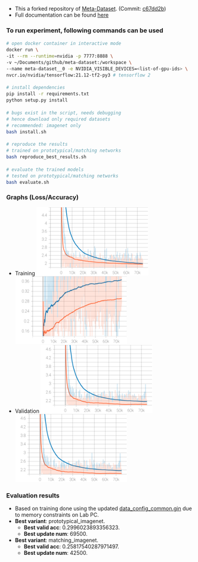 - This a forked repository of [Meta-Dataset](https://github.com/google-research/meta-dataset/). (Commit: [c67dd2b](https://github.com/google-research/meta-dataset/commit/c67dd2bb66fb2a4ce7e4e9906878e13d9b851eb5))
- Full documentation can be found [here](README-original.md)

### To run experiment, following commands can be used
```bash
# open docker container in interactive mode
docker run \
-it --rm --runtime=nvidia -p 7777:8888 \
-v ~/Documents/github/meta-dataset:/workspace \
--name meta-dataset__0 -e NVIDIA_VISIBLE_DEVICES=<list-of-gpu-ids> \
nvcr.io/nvidia/tensorflow:21.12-tf2-py3 # tensorflow 2

# install dependencies
pip install -r requirements.txt
python setup.py install

# bugs exist in the script, needs debugging
# hence download only required datasets
# recommended: imagenet only
bash install.sh

# reproduce the results
# trained on prototypical/matching networks
bash reproduce_best_results.sh

# evaluate the trained models
# tested on prototypical/matching networks
bash evaluate.sh
```

### Graphs (Loss/Accuracy)
- Training 
  <img src="./img/train_1_loss.svg" alt="Train-Loss" width="300"/><img src="./img/train_1_acc.svg" alt="Train-Accuracy" width="300"/>
- Validation
  <img src="./img/valid_1_loss.svg" alt="Valid-Loss" width="300"/><img src="./img/valid_1_loss.svg" alt="Valid-Accuracy" width="300"/>

### Evaluation results
- Based on training done using the updated [data_config_common.gin](./meta-dataset/learn/gin/setups/data_config_common.gin) due to memory constraints on Lab PC. 
- **Best variant**: prototypical_imagenet. 
  - **Best valid acc**: 0.2996023893356323. 
  - **Best update num**: 69500.
- **Best variant**: matching_imagenet. 
  - **Best valid acc**: 0.25817540287971497. 
  - **Best update num**: 42500. 
